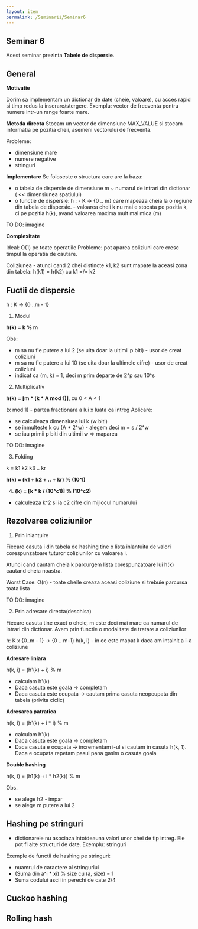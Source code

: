 ```yaml
---
layout: item
permalink: /Seminarii/Seminar6
---
```


## Seminar 6

Acest seminar prezinta **Tabele de dispersie**.

## General

**Motivatie**

Dorim sa implementam un dictionar de date (cheie, valoare), cu acces rapid si timp redus la inserare/stergere.
Exemplu: vector de frecventa pentru numere intr-un range foarte mare.

**Metoda directa**
Stocam un vector de dimensiune MAX_VALUE si stocam informatia pe pozitia cheii, asemeni vectorului de frecventa. 

Probleme: 
- dimensiune mare
- numere negative
- stringuri

**Implementare**
Se foloseste o structura care are la baza:
- o tabela de dispersie de dimensiune m ~ numarul de intrari din dictionar ( << dimensiunea spatiului)
- o functie de dispersie: h : - K -> {0 .. m} care mapeaza cheia la o regiune din tabela de dispersie.
                              - valoarea cheii k nu mai e stocata pe pozitia k, ci pe pozitia h(k), avand valoarea maxima mult mai mica (m)

TO DO: imagine

**Complexitate**

Ideal: O(1) pe toate operatiile
Probleme: pot aparea coliziuni care cresc timpul la operatia de cautare.

Coliziunea - atunci cand 2 chei distincte k1, k2 sunt mapate la aceasi zona din tabela: h(k1) = h(k2) cu k1 =/= k2

## Fuctii de dispersie

h :  K -> {0 ..m - 1}

1. Modul

**h(k) = k % m**

Obs:

- m sa nu fie putere a lui 2 (se uita doar la ultimii p biti) - usor de creat coliziuni
- m sa nu fie putere a lui 10 (se uita doar la ultimele cifre) - usor de creat coliziuni
- indicat ca (m, k) = 1, deci m prim departe de 2^p sau 10^s

2. Multiplicativ

**h(k) = [m * (k * A mod 1)]**, cu 0 < A < 1

(x mod 1) - partea fractionara a lui x luata ca intreg
Aplicare: 
- se calculeaza dimensiuea lui k (w biti)
- se inmulteste k cu (A * 2^w) - alegem deci m = s / 2^w
- se iau primii p biti din ultimii w => maparea

TO DO: imagine

3. Folding

k = k1 k2 k3 .. kr

**h(k) = (k1 + k2 + .. + kr) % (10^l)**

4. **(k) = [k * k / (10^c1)] % (10^c2)**

- calculeaza k^2 si ia c2 cifre din mijlocul numarului

## Rezolvarea coliziunilor

1. Prin inlantuire

Fiecare casuta i din tabela de hashing tine o lista inlantuita de valori corespunzatoare tuturor coliziunilor cu valoarea i.

Atunci cand cautam cheia k parcurgem lista corespunzatoare lui h(k) cautand cheia noastra.

Worst Case: O(n) - toate cheile creaza aceasi coliziune si trebuie parcursa toata lista

TO DO: imagine

2. Prin adresare directa(deschisa)

Fiecare casuta tine exact o cheie, m este deci mai mare ca numarul de intrari din dictionar.
Avem prin functie o modalitate de tratare a coliziunilor

h: K x {0..m - 1} -> {0 .. m-1}
h(k, i) - in ce este mapat k daca am intalnit a i-a coliziune

**Adresare liniara**

h(k, i) = (h'(k) + i) % m

- calculam h'(k)
- Daca casuta este goala -> completam
- Daca casuta este ocupata -> cautam prima casuta neopcupata din tabela (privita ciclic)

**Adresarea patratica**

h(k, i) = (h'(k) + i * i)  % m

- calculam h'(k)
- Daca casuta este goala -> completam
- Daca casuta e ocupata -> incrementam i-ul si cautam in casuta h(k, 1). Daca e ocupata repetam pasul pana gasim o casuta goala

**Double hashing**

h(k, i) = (h1(k) + i * h2(k)) % m

Obs.

- se alege h2 - impar
- se alege m putere a lui 2

## Hashing pe stringuri

- dictionarele nu asociaza intotdeauna valori unor chei de tip intreg. Ele pot fi alte structuri de date. Exemplu: stringuri

Exemple de functii de hashing pe stringuri:

- nuamrul de caractere al stringurlui
- (Suma din a^i * xi) % size cu (a, size) = 1
- Suma codului ascii in perechi de cate 2/4



## Cuckoo hashing

## Rolling hash






   

